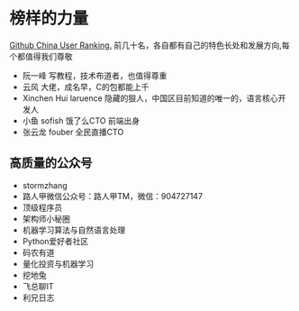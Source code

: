 # 榜样的力量

[Github China User Ranking.](https://wangchujiang.com/github-rank/users.china.html) 前几十名，各自都有自己的特色长处和发展方向,每个都值得我们尊敬

- 阮一峰 写教程，技术布道者，也值得尊重
- 云风 大佬，成名早，C的包都能上千
- Xinchen Hui laruence 隐藏的狠人，中国区目前知道的唯一的，语言核心开发人
- 小鱼 sofish 饿了么CTO 前端出身
- 张云龙 fouber 全民直播CTO

## 高质量的公众号
- stormzhang
- 路人甲微信公众号：路人甲TM，微信：904727147
- 顶级程序员
- 架构师小秘圈
- 机器学习算法与自然语言处理
- Python爱好者社区
- 码农有道
- 量化投资与机器学习
- 挖地兔
- 飞总聊IT
- 利兄日志

